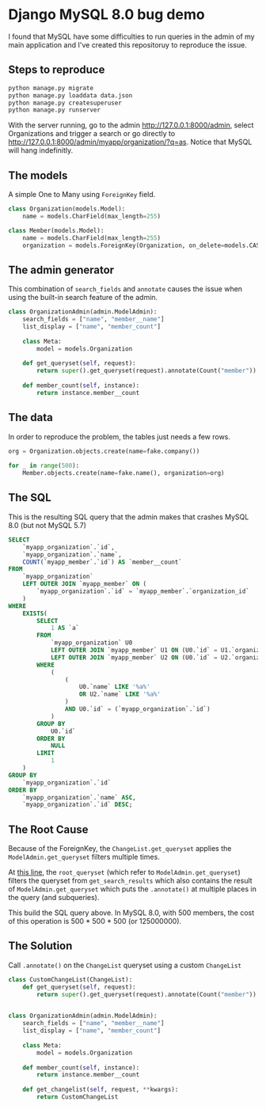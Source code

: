 # Django MySQL 8.0 bug demo

I found that MySQL have some difficulties to run queries in the admin of my main application and I've created this repositoruy to reproduce the issue.

## Steps to reproduce

```sh
python manage.py migrate
python manage.py loaddata data.json
python manage.py createsuperuser
python manage.py runserver
```

With the server running, go to the admin http://127.0.0.1:8000/admin, select Organizations and trigger a search or go directly to http://127.0.0.1:8000/admin/myapp/organization/?q=as. Notice that MySQL will hang indefinitly.

## The models

A simple One to Many using `ForeignKey` field.

```py
class Organization(models.Model):
    name = models.CharField(max_length=255)

class Member(models.Model):
    name = models.CharField(max_length=255)
    organization = models.ForeignKey(Organization, on_delete=models.CASCADE, null=True)
```

## The admin generator

This combination of `search_fields` and `annotate` causes the issue when using the built-in search feature of the admin.

```py
class OrganizationAdmin(admin.ModelAdmin):
    search_fields = ["name", "member__name"]
    list_display = ["name", "member_count"]    
    
    class Meta:
        model = models.Organization
        
    def get_queryset(self, request):
        return super().get_queryset(request).annotate(Count("member"))
    
    def member_count(self, instance):
        return instance.member__count
```

## The data

In order to reproduce the problem, the tables just needs a few rows.

```py
org = Organization.objects.create(name=fake.company())
    
for _ in range(500):
    Member.objects.create(name=fake.name(), organization=org)
```

## The SQL

This is the resulting SQL query that the admin makes that crashes MySQL 8.0 (but not MySQL 5.7)

```sql
SELECT
    `myapp_organization`.`id`,
    `myapp_organization`.`name`,
    COUNT(`myapp_member`.`id`) AS `member__count`
FROM
    `myapp_organization`
    LEFT OUTER JOIN `myapp_member` ON (
        `myapp_organization`.`id` = `myapp_member`.`organization_id`
    )
WHERE
    EXISTS(
        SELECT
            1 AS `a`
        FROM
            `myapp_organization` U0
            LEFT OUTER JOIN `myapp_member` U1 ON (U0.`id` = U1.`organization_id`)
            LEFT OUTER JOIN `myapp_member` U2 ON (U0.`id` = U2.`organization_id`)
        WHERE
            (
                (
                    U0.`name` LIKE '%a%'
                    OR U2.`name` LIKE '%a%'
                )
                AND U0.`id` = (`myapp_organization`.`id`)
            )
        GROUP BY
            U0.`id`
        ORDER BY
            NULL
        LIMIT
            1
    )
GROUP BY
    `myapp_organization`.`id`
ORDER BY
    `myapp_organization`.`name` ASC,
    `myapp_organization`.`id` DESC;
```

## The Root Cause

Because of the ForeignKey, the `ChangeList.get_queryset` applies the `ModelAdmin.get_queryset` filters multiple times.

At [this line](https://github.com/django/django/blob/7cc138a58f73c17f07cfaf459ef8e7677ac41ac0/django/contrib/admin/views/main.py#LL584C23-L584C36), the `root_queryset` (which refer to `ModelAdmin.get_queryset`) filters the queryset from `get_search_results` which also contains the result of `ModelAdmin.get_queryset` which puts the `.annotate()` at multiple places in the query (and subqueries).

This build the SQL query above. In MySQL 8.0, with 500 members, the cost of this operation is 500 * 500 * 500 (or 125000000).

## The Solution

Call `.annotate()` on the `ChangeList` queryset using a custom `ChangeList`

```py
class CustomChangeList(ChangeList):
    def get_queryset(self, request):
        return super().get_queryset(request).annotate(Count("member"))
        

class OrganizationAdmin(admin.ModelAdmin):
    search_fields = ["name", "member__name"]
    list_display = ["name", "member_count"]    
    
    class Meta:
        model = models.Organization
    
    def member_count(self, instance):
        return instance.member__count
    
    def get_changelist(self, request, **kwargs):
        return CustomChangeList
```